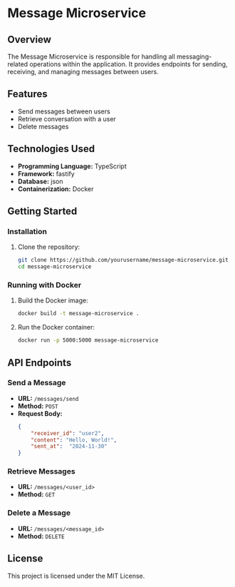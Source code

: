 # Message Microservice

## Overview
The Message Microservice is responsible for handling all messaging-related operations within the application. It provides endpoints for sending, receiving, and managing messages between users.

## Features
- Send messages between users
- Retrieve conversation with a user
- Delete messages

## Technologies Used
- **Programming Language:** TypeScript
- **Framework:** fastify
- **Database:** json
- **Containerization:** Docker

## Getting Started

### Installation
1. Clone the repository:
    ```bash
    git clone https://github.com/yourusername/message-microservice.git
    cd message-microservice
    ```

### Running with Docker
1. Build the Docker image:
    ```bash
    docker build -t message-microservice .
    ```

2. Run the Docker container:
    ```bash
    docker run -p 5000:5000 message-microservice
    ```

## API Endpoints

### Send a Message
- **URL:** `/messages/send`
- **Method:** `POST`
- **Request Body:**
    ```json
    {
        "receiver_id": "user2",
        "content": "Hello, World!",
        "sent_at":  "2024-11-30"
    }
    ```

### Retrieve Messages
- **URL:** `/messages/<user_id>`
- **Method:** `GET`

### Delete a Message
- **URL:** `/messages/<message_id>`
- **Method:** `DELETE`

## License
This project is licensed under the MIT License.

